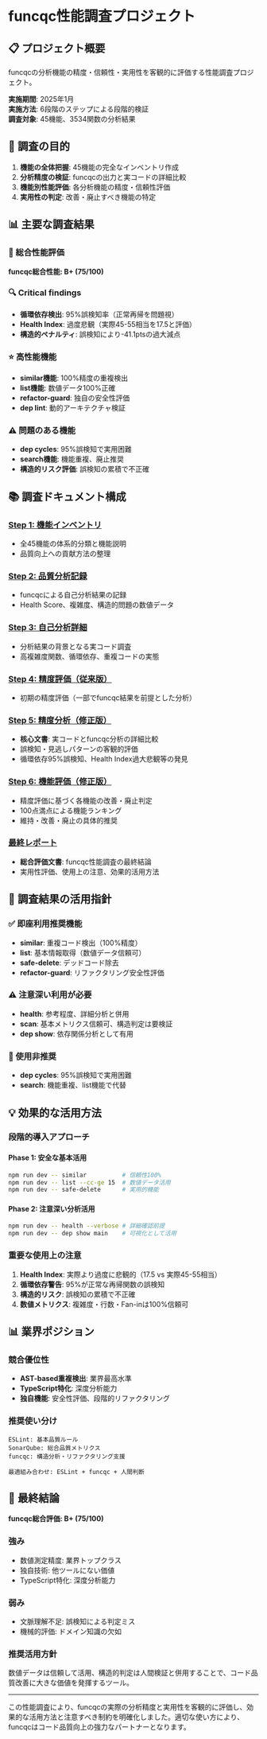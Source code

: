 # funcqc性能調査プロジェクト

## 📋 プロジェクト概要

funcqcの分析機能の精度・信頼性・実用性を客観的に評価する性能調査プロジェクト。

**実施期間**: 2025年1月  
**実施方法**: 6段階のステップによる段階的検証  
**調査対象**: 45機能、3534関数の分析結果

## 🎯 調査の目的

1. **機能の全体把握**: 45機能の完全なインベントリ作成
2. **分析精度の検証**: funcqcの出力と実コードの詳細比較
3. **機能別性能評価**: 各分析機能の精度・信頼性評価
4. **実用性の判定**: 改善・廃止すべき機能の特定

## 📊 主要な調査結果

### 🎯 総合性能評価

**funcqc総合性能: B+ (75/100)**

### 🔍 Critical findings

- **循環依存検出**: 95%誤検知率（正常再帰を問題視）
- **Health Index**: 過度悲観（実際45-55相当を17.5と評価）
- **構造的ペナルティ**: 誤検知により-41.1ptsの過大減点

### ⭐ 高性能機能

- **similar機能**: 100%精度の重複検出
- **list機能**: 数値データ100%正確  
- **refactor-guard**: 独自の安全性評価
- **dep lint**: 動的アーキテクチャ検証

### ⚠️ 問題のある機能

- **dep cycles**: 95%誤検知で実用困難
- **search機能**: 機能重複、廃止推奨
- **構造的リスク評価**: 誤検知の累積で不正確

## 📚 調査ドキュメント構成

### [Step 1: 機能インベントリ](01-feature-inventory.md)
- 全45機能の体系的分類と機能説明
- 品質向上への貢献方法の整理

### [Step 2: 品質分析記録](02-quality-analysis.md)  
- funcqcによる自己分析結果の記録
- Health Score、複雑度、構造的問題の数値データ

### [Step 3: 自己分析詳細](03-self-analysis.md)
- 分析結果の背景となる実コード調査
- 高複雑度関数、循環依存、重複コードの実態

### [Step 4: 精度評価（従来版）](04-accuracy-assessment.md)
- 初期の精度評価（一部でfuncqc結果を前提とした分析）

### [Step 5: 精度分析（修正版）](step5-precision-analysis.md)
- **核心文書**: 実コードとfuncqc分析の詳細比較
- 誤検知・見逃しパターンの客観的評価
- 循環依存95%誤検知、Health Index過大悲観等の発見

### [Step 6: 機能評価（修正版）](step6-function-assessment.md)  
- 精度評価に基づく各機能の改善・廃止判定
- 100点満点による機能ランキング
- 維持・改善・廃止の具体的推奨

### [最終レポート](final-performance-report.md)
- **総合評価文書**: funcqc性能調査の最終結論
- 実用性評価、使用上の注意、効果的活用方法

## 🎯 調査結果の活用指針

### ✅ 即座利用推奨機能
- **similar**: 重複コード検出（100%精度）
- **list**: 基本情報取得（数値データ信頼可）
- **safe-delete**: デッドコード除去
- **refactor-guard**: リファクタリング安全性評価

### ⚠️ 注意深い利用が必要
- **health**: 参考程度、詳細分析と併用
- **scan**: 基本メトリクス信頼可、構造判定は要検証
- **dep show**: 依存関係分析として有用

### 🚫 使用非推奨
- **dep cycles**: 95%誤検知で実用困難
- **search**: 機能重複、list機能で代替

## 💡 効果的な活用方法

### 段階的導入アプローチ

#### Phase 1: 安全な基本活用
```bash
npm run dev -- similar          # 信頼性100%
npm run dev -- list --cc-ge 15  # 数値データ活用
npm run dev -- safe-delete      # 実用的機能
```

#### Phase 2: 注意深い分析活用  
```bash
npm run dev -- health --verbose # 詳細確認前提
npm run dev -- dep show main    # 可視化として活用
```

### 重要な使用上の注意

1. **Health Index**: 実際より過度に悲観的（17.5 vs 実際45-55相当）
2. **循環依存警告**: 95%が正常な再帰関数の誤検知
3. **構造的リスク**: 誤検知の累積で不正確
4. **数値メトリクス**: 複雑度・行数・Fan-inは100%信頼可

## 📊 業界ポジション

### 競合優位性
- **AST-based重複検出**: 業界最高水準
- **TypeScript特化**: 深度分析能力
- **独自機能**: 安全性評価、段階的リファクタリング

### 推奨使い分け
```
ESLint: 基本品質ルール
SonarQube: 総合品質メトリクス
funcqc: 構造分析・リファクタリング支援

最適組み合わせ: ESLint + funcqc + 人間判断
```

## 🏁 最終結論

**funcqc総合評価: B+ (75/100)**

### 強み
- 数値測定精度: 業界トップクラス
- 独自技術: 他ツールにない価値
- TypeScript特化: 深度分析能力

### 弱み  
- 文脈理解不足: 誤検知による判定ミス
- 機械的評価: ドメイン知識の欠如

### 推奨活用方針
数値データは信頼して活用、構造的判定は人間検証と併用することで、コード品質改善に大きな価値を発揮するツール。

---

この性能調査により、funcqcの実際の分析精度と実用性を客観的に評価し、効果的な活用方法と注意すべき制約を明確化しました。適切な使い方により、funcqcはコード品質向上の強力なパートナーとなります。